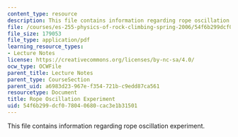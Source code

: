 ```yaml
---
content_type: resource
description: This file contains information regarding rope oscillation experiment.
file: /courses/es-255-physics-of-rock-climbing-spring-2006/54f6b299dcf078040680cac3e1b31501_MITES_255S06_rope_oscil.pdf
file_size: 179053
file_type: application/pdf
learning_resource_types:
- Lecture Notes
license: https://creativecommons.org/licenses/by-nc-sa/4.0/
ocw_type: OCWFile
parent_title: Lecture Notes
parent_type: CourseSection
parent_uid: a6983d23-967e-f354-721b-c9edd87ca561
resourcetype: Document
title: Rope Oscillation Experiment
uid: 54f6b299-dcf0-7804-0680-cac3e1b31501
---
```

This file contains information regarding rope oscillation experiment.